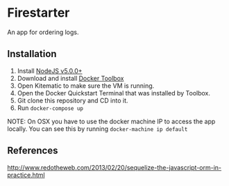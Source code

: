 # Firestarter

An app for ordering logs.

## Installation
1. Install [NodeJS v5.0.0+](https://nodejs.org)
2. Download and install [Docker Toolbox](https://www.docker.com/docker-toolbox)
3. Open Kitematic to make sure the VM is running.
4. Open the Docker Quickstart Terminal that was installed by Toolbox.
5. Git clone this repository and CD into it.
6. Run `docker-compose up`

NOTE: On OSX you have to use the docker machine IP to access the app locally. You can see this by running `docker-machine ip default`

## References
http://www.redotheweb.com/2013/02/20/sequelize-the-javascript-orm-in-practice.html

